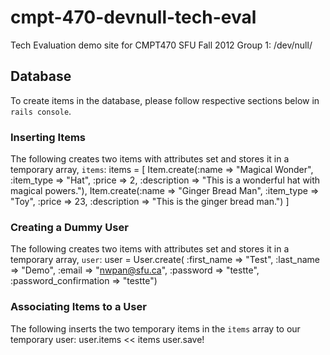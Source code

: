 cmpt-470-devnull-tech-eval
==========================

Tech Evaluation demo site for CMPT470 SFU Fall 2012 Group 1: /dev/null/

Database
---------------------------

To create items in the database, please follow respective sections below in `rails console`.

### Inserting Items

The following creates two items with attributes set and stores it in a temporary array, `items`:
	items = [
	    Item.create(:name => "Magical Wonder", :item_type => "Hat", :price => 2, :description => "This is a wonderful hat with magical powers."), 
	    Item.create(:name => "Ginger Bread Man", :item_type => "Toy", :price => 23, :description => "This is the ginger bread man.")
	]

### Creating a Dummy User
The following creates two items with attributes set and stores it in a temporary array, `user`:
	user = User.create(
		:first_name => "Test",
		:last_name => "Demo",
		:email => "nwpan@sfu.ca",
		:password => "testte",
		:password_confirmation => "testte")

### Associating Items to a User
The following inserts the two temporary items in the `items` array to our temporary user:
	user.items << items
	user.save!


